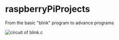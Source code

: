 # raspberryPiProjects
From the basic "blink" program to advance programs


![circuit of blink.c](https://imgur.com/WOu3G7s)

